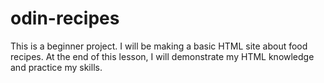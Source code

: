 # odin-recipes

This is a beginner project. I will be making a basic HTML site about food recipes.
At the end of this lesson, I will demonstrate my HTML knowledge and practice my skills.